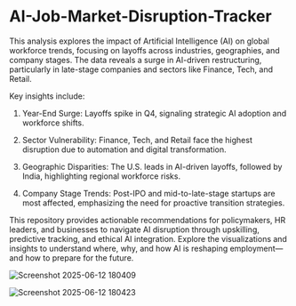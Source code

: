 # AI-Job-Market-Disruption-Tracker


This analysis explores the impact of Artificial Intelligence (AI) on global workforce trends, focusing on layoffs across industries, geographies, and company stages. The data reveals a surge in AI-driven restructuring, particularly in late-stage companies and sectors like Finance, Tech, and Retail. 



Key insights include:

1) Year-End Surge: Layoffs spike in Q4, signaling strategic AI adoption and workforce shifts.

2) Sector Vulnerability: Finance, Tech, and Retail face the highest disruption due to automation and digital transformation.

3) Geographic Disparities: The U.S. leads in AI-driven layoffs, followed by India, highlighting regional workforce risks.

4) Company Stage Trends: Post-IPO and mid-to-late-stage startups are most affected, emphasizing the need for proactive transition strategies.

This repository provides actionable recommendations for policymakers, HR leaders, and businesses to navigate AI disruption through upskilling, predictive tracking, and ethical AI integration. Explore the visualizations and insights to understand where, why, and how AI is reshaping employment—and how to prepare for the future.


![Screenshot 2025-06-12 180409](https://github.com/user-attachments/assets/eb3183db-55d9-4ecd-ad87-aa16bc808faa)



![Screenshot 2025-06-12 180423](https://github.com/user-attachments/assets/25a6af3e-0b74-430e-a7ce-84325d11a1ed)





